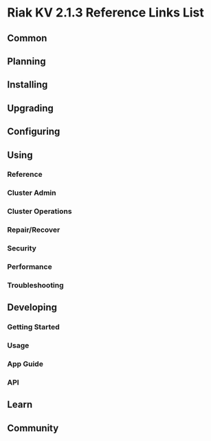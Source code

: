 
# Riak KV 2.1.3 Reference Links List

## Common

[downloads]: {{<baseurl>}}riak/kv/2.0.8/downloads/
[install index]: {{<baseurl>}}riak/kv/2.0.8/setup/installing
[upgrade index]: {{<baseurl>}}riak/kv/2.0.8/upgrading
[plan index]: {{<baseurl>}}riak/kv/2.0.8/planning
[config index]: {{<baseurl>}}riak/kv/2.1.3/using/configuring/
[config reference]: {{<baseurl>}}riak/kv/2.0.8/configuring/reference/
[manage index]: {{<baseurl>}}riak/kv/2.0.8/using/managing
[performance index]: {{<baseurl>}}riak/kv/2.0.8/using/performance
[glossary vnode]: {{<baseurl>}}riak/kv/2.0.8/learn/glossary/#vnode
[contact basho]: http://basho.com/contact/

## Planning

[plan index]: {{<baseurl>}}riak/kv/2.0.8/setup/planning
[plan start]: {{<baseurl>}}riak/kv/2.0.8/setup/planning/start
[plan backend]: {{<baseurl>}}riak/kv/2.0.8/setup/planning/backend
[plan backend bitcask]: {{<baseurl>}}riak/kv/2.0.8/setup/planning/backend/bitcask
[plan backend leveldb]: {{<baseurl>}}riak/kv/2.0.8/setup/planning/backend/leveldb
[plan backend memory]: {{<baseurl>}}riak/kv/2.0.8/setup/planning/backend/memory
[plan backend multi]: {{<baseurl>}}riak/kv/2.0.8/setup/planning/backend/multi
[plan cluster capacity]: {{<baseurl>}}riak/kv/2.0.8/setup/planning/cluster-capacity
[plan bitcask capacity]: {{<baseurl>}}riak/kv/2.0.8/setup/planning/bitcask-capacity-calc
[plan best practices]: {{<baseurl>}}riak/kv/2.0.8/setup/planning/best-practices
[plan future]: {{<baseurl>}}riak/kv/2.0.8/setup/planning/future

## Installing

[install index]: {{<baseurl>}}riak/kv/2.0.8/setup/installing
[install aws]: {{<baseurl>}}riak/kv/2.0.8/setup/installing/amazon-web-services
[install debian & ubuntu]: {{<baseurl>}}riak/kv/2.0.8/setup/installing/debian-ubuntu
[install freebsd]: {{<baseurl>}}riak/kv/2.0.8/setup/installing/freebsd
[install mac osx]: {{<baseurl>}}riak/kv/2.0.8/setup/installing/mac-osx
[install rhel & centos]: {{<baseurl>}}riak/kv/2.0.8/setup/installing/rhel-centos
[install smartos]: {{<baseurl>}}riak/kv/2.0.8/setup/installing/smartos
[install solaris]: {{<baseurl>}}riak/kv/2.0.8/setup/installing/solaris
[install suse]: {{<baseurl>}}riak/kv/2.0.8/setup/installing/suse
[install windows azure]: {{<baseurl>}}riak/kv/2.0.8/setup/installing/windows-azure

[install source index]: {{<baseurl>}}riak/kv/2.0.8/setup/installing/source
[install source erlang]: {{<baseurl>}}riak/kv/2.0.8/setup/installing/source/erlang
[install source jvm]: {{<baseurl>}}riak/kv/2.0.8/setup/installing/source/jvm

[install verify]: {{<baseurl>}}riak/kv/2.0.8/setup/installing/verify

## Upgrading

[upgrade index]: {{<baseurl>}}riak/kv/2.0.8/setup/upgrading
[upgrade checklist]: {{<baseurl>}}riak/kv/2.0.8/setup/upgrading/checklist
[upgrade version]: {{<baseurl>}}riak/kv/2.0.8/setup/upgrading/version
[upgrade cluster]: {{<baseurl>}}riak/kv/2.0.8/setup/upgrading/cluster
[upgrade mdc]: {{<baseurl>}}riak/kv/2.0.8/setup/upgrading/multi-datacenter
[upgrade downgrade]: {{<baseurl>}}riak/kv/2.0.8/setup/downgrade

## Configuring

[config index]: {{<baseurl>}}riak/kv/2.0.8/configuring
[config basic]: {{<baseurl>}}riak/kv/2.0.8/configuring/basic
[config backend]: {{<baseurl>}}riak/kv/2.0.8/configuring/backend
[config manage]: {{<baseurl>}}riak/kv/2.0.8/configuring/managing
[config reference]: {{<baseurl>}}riak/kv/2.0.8/configuring/reference/
[config strong consistency]: {{<baseurl>}}riak/kv/2.0.8/configuring/strong-consistency
[config load balance]: {{<baseurl>}}riak/kv/2.0.8/configuring/load-balancing-proxy
[config mapreduce]: {{<baseurl>}}riak/kv/2.0.8/configuring/mapreduce
[config search]: {{<baseurl>}}riak/kv/2.0.8/configuring/search/

[config v3 mdc]: {{<baseurl>}}riak/kv/2.0.8/configuring/v3-multi-datacenter
[config v3 nat]: {{<baseurl>}}riak/kv/2.0.8/configuring/v3-multi-datacenter/nat
[config v3 quickstart]: {{<baseurl>}}riak/kv/2.0.8/configuring/v3-multi-datacenter/quick-start
[config v3 ssl]: {{<baseurl>}}riak/kv/2.0.8/configuring/v3-multi-datacenter/ssl

[config v2 mdc]: {{<baseurl>}}riak/kv/2.0.8/configuring/v2-multi-datacenter
[config v2 nat]: {{<baseurl>}}riak/kv/2.0.8/configuring/v2-multi-datacenter/nat
[config v2 quickstart]: {{<baseurl>}}riak/kv/2.0.8/configuring/v2-multi-datacenter/quick-start
[config v2 ssl]: {{<baseurl>}}riak/kv/2.0.8/configuring/v2-multi-datacenter/ssl

## Using

[use index]: {{<baseurl>}}riak/kv/2.0.8/using/
[use admin commands]: {{<baseurl>}}riak/kv/2.0.8/using/cluster-admin-commands
[use running cluster]: {{<baseurl>}}riak/kv/2.0.8/using/running-a-cluster

### Reference

[use ref custom code]: {{<baseurl>}}riak/kv/2.0.8/using/reference/custom-code
[use ref handoff]: {{<baseurl>}}riak/kv/2.0.8/using/reference/handoff
[use ref monitoring]: {{<baseurl>}}riak/kv/2.0.8/using/reference/statistics-monitoring
[use ref search]: {{<baseurl>}}riak/kv/2.0.8/using/reference/search
[use ref 2i]: {{<baseurl>}}riak/kv/2.0.8/using/reference/secondary-indexes
[use ref snmp]: {{<baseurl>}}riak/kv/2.0.8/using/reference/snmp
[use ref strong consistency]: {{<baseurl>}}riak/kv/2.0.8/using/reference/strong-consistency
[use ref jmx]: {{<baseurl>}}riak/kv/2.0.8/using/reference/jmx
[use ref obj del]: {{<baseurl>}}riak/kv/2.0.8/using/reference/object-deletion/
[use ref v3 mdc]: {{<baseurl>}}riak/kv/2.0.8/using/reference/v3-multi-datacenter
[use ref v2 mdc]: {{<baseurl>}}riak/kv/2.0.8/using/reference/v2-multi-datacenter

### Cluster Admin

[use admin index]: {{<baseurl>}}riak/kv/2.0.8/using/admin/
[use admin commands]: {{<baseurl>}}riak/kv/2.0.8/using/admin/commands/
[use admin riak cli]: {{<baseurl>}}riak/kv/2.0.8/using/admin/riak-cli/
[use admin riak-admin]: {{<baseurl>}}riak/kv/2.0.8/using/admin/riak-admin/
[use admin riak control]: {{<baseurl>}}riak/kv/2.0.8/using/admin/riak-control/

### Cluster Operations

[cluster ops add remove node]: {{<baseurl>}}riak/kv/2.0.8/using/cluster-operations/adding-removing-nodes
[cluster ops inspect node]: {{<baseurl>}}riak/kv/2.0.8/using/cluster-operations/inspecting-node
[cluster ops change info]: {{<baseurl>}}riak/kv/2.0.8/using/cluster-operations/changing-cluster-info
[cluster ops load balance]: {{<baseurl>}}riak/kv/2.0.8/configuring/load-balancing-proxy
[cluster ops bucket types]: {{<baseurl>}}riak/kv/2.0.8/using/cluster-operations/bucket-types
[cluster ops handoff]: {{<baseurl>}}riak/kv/2.0.8/using/cluster-operations/handoff
[cluster ops log]: {{<baseurl>}}riak/kv/2.0.8/using/cluster-operations/logging
[cluster ops obj del]: {{<baseurl>}}riak/kv/2.0.8/using/reference/object-deletion
[cluster ops backup]: {{<baseurl>}}riak/kv/2.0.8/using/cluster-operations/backing-up
[cluster ops mdc]: {{<baseurl>}}riak/kv/2.0.8/using/cluster-operations/v3-multi-datacenter
[cluster ops strong consistency]: {{<baseurl>}}riak/kv/2.0.8/using/cluster-operations/strong-consistency
[cluster ops 2i]: {{<baseurl>}}riak/kv/2.0.8/using/reference/secondary-indexes
[cluster ops v3 mdc]: {{<baseurl>}}riak/kv/2.0.8/using/cluster-operations/v3-multi-datacenter
[cluster ops v2 mdc]: {{<baseurl>}}riak/kv/2.0.8/using/cluster-operations/v2-multi-datacenter

### Repair/Recover

[repair recover index]: {{<baseurl>}}riak/kv/2.0.8/using/repair-recovery
[repair recover index]: {{<baseurl>}}riak/kv/2.0.8/using/repair-recovery/failure-recovery/

### Security

[security index]: {{<baseurl>}}riak/kv/2.0.8/using/security/
[security basics]: {{<baseurl>}}riak/kv/2.0.8/using/security/basics
[security managing]: {{<baseurl>}}riak/kv/2.0.8/using/security/managing-sources/

### Performance

[perf index]: {{<baseurl>}}riak/kv/2.0.8/using/performance/
[perf benchmark]: {{<baseurl>}}riak/kv/2.0.8/using/performance/benchmarking
[perf open files]: {{<baseurl>}}riak/kv/2.0.8/using/performance/open-files-limit/
[perf erlang]: {{<baseurl>}}riak/kv/2.0.8/using/performance/erlang
[perf aws]: {{<baseurl>}}riak/kv/2.0.8/using/performance/amazon-web-services
[perf latency checklist]: {{<baseurl>}}riak/kv/2.0.8/using/performance/latency-reduction

### Troubleshooting

[troubleshoot http]: {{<baseurl>}}riak/kv/2.0.8/using/troubleshooting/http-204

## Developing

[dev index]: {{<baseurl>}}riak/kv/2.0.8/developing
[dev client libraries]: {{<baseurl>}}riak/kv/2.0.8/developing/client-libraries
[dev data model]: {{<baseurl>}}riak/kv/2.0.8/developing/data-modeling
[dev data types]: {{<baseurl>}}riak/kv/2.0.8/developing/data-types
[dev kv model]: {{<baseurl>}}riak/kv/2.0.8/developing/key-value-modeling

### Getting Started

[getting started]: {{<baseurl>}}riak/kv/2.0.8/developing/getting-started
[getting started java]: {{<baseurl>}}riak/kv/2.0.8/developing/getting-started/java
[getting started ruby]: {{<baseurl>}}riak/kv/2.0.8/developing/getting-started/ruby
[getting started python]: {{<baseurl>}}riak/kv/2.0.8/developing/getting-started/python
[getting started php]: {{<baseurl>}}riak/kv/2.0.8/developing/getting-started/php
[getting started csharp]: {{<baseurl>}}riak/kv/2.0.8/developing/getting-started/csharp
[getting started nodejs]: {{<baseurl>}}riak/kv/2.0.8/developing/getting-started/nodejs
[getting started erlang]: {{<baseurl>}}riak/kv/2.0.8/developing/getting-started/erlang
[getting started golang]: {{<baseurl>}}riak/kv/2.0.8/developing/getting-started/golang

[obj model java]: {{<baseurl>}}riak/kv/2.0.8/developing/getting-started/java/object-modeling
[obj model ruby]: {{<baseurl>}}riak/kv/2.0.8/developing/getting-started/ruby/object-modeling
[obj model python]: {{<baseurl>}}riak/kv/2.0.8/developing/getting-started/python/object-modeling
[obj model csharp]: {{<baseurl>}}riak/kv/2.0.8/developing/getting-started/csharp/object-modeling
[obj model nodejs]: {{<baseurl>}}riak/kv/2.0.8/developing/getting-started/nodejs/object-modeling
[obj model erlang]: {{<baseurl>}}riak/kv/2.0.8/developing/getting-started/erlang/object-modeling
[obj model golang]: {{<baseurl>}}riak/kv/2.0.8/developing/getting-started/golang/object-modeling

### Usage

[usage index]: {{<baseurl>}}riak/kv/2.0.8/developing/usage
[usage bucket types]: {{<baseurl>}}riak/kv/2.0.8/developing/usage/bucket-types
[usage commit hooks]: {{<baseurl>}}riak/kv/2.0.8/developing/usage/commit-hooks
[usage conflict resolution]: {{<baseurl>}}riak/kv/2.0.8/developing/usage/conflict-resolution
[usage content types]: {{<baseurl>}}riak/kv/2.0.8/developing/usage/content-types
[usage create objects]: {{<baseurl>}}riak/kv/2.0.8/developing/usage/creating-objects
[usage custom extractors]: {{<baseurl>}}riak/kv/2.0.8/developing/usage/custom-extractors
[usage delete objects]: {{<baseurl>}}riak/kv/2.0.8/developing/usage/deleting-objects
[usage mapreduce]: {{<baseurl>}}riak/kv/2.0.8/developing/usage/mapreduce
[usage search]: {{<baseurl>}}riak/kv/2.0.8/developing/usage/search
[usage search schema]: {{<baseurl>}}riak/kv/2.0.8/developing/usage/search-schemas
[usage search data types]: {{<baseurl>}}riak/kv/2.0.8/developing/usage/searching-data-types
[usage 2i]: {{<baseurl>}}riak/kv/2.0.8/developing/usage/secondary-indexes
[usage update objects]: {{<baseurl>}}riak/kv/2.0.8/developing/usage/updating-objects

### App Guide

[apps mapreduce]: {{<baseurl>}}riak/kv/2.0.8/developing/app-guide/advanced-mapreduce
[apps replication properties]: {{<baseurl>}}riak/kv/2.0.8/developing/app-guide/replication-properties
[apps strong consistency]: {{<baseurl>}}riak/kv/2.0.8/developing/app-guide/strong-consistency

### API

[dev api backend]: {{<baseurl>}}riak/kv/2.0.8/developing/api/backend
[dev api http]: {{<baseurl>}}riak/kv/2.0.8/developing/api/http
[dev api http status]: {{<baseurl>}}riak/kv/2.0.8/developing/api/http/status
[dev api pbc]: {{<baseurl>}}riak/kv/2.0.8/developing/api/protocol-buffers/

## Learn

[learn new nosql]: {{<baseurl>}}riak/kv/learn/new-to-nosql
[learn use cases]: {{<baseurl>}}riak/kv/learn/use-cases
[learn why riak]: {{<baseurl>}}riak/kv/learn/why-riak-kv

[glossary]: {{<baseurl>}}riak/kv/2.0.8/learn/glossary/
[glossary aae]: {{<baseurl>}}riak/kv/2.0.8/learn/glossary/#active-anti-entropy-aae
[glossary read rep]: {{<baseurl>}}riak/kv/2.0.8/learn/glossary/#read-repair
[glossary vnode]: {{<baseurl>}}riak/kv/2.0.8/learn/glossary/#vnode

[concept aae]: {{<baseurl>}}riak/kv/2.0.8/learn/concepts/active-anti-entropy/
[concept buckets]: {{<baseurl>}}riak/kv/2.0.8/learn/concepts/buckets
[concept cap neg]: {{<baseurl>}}riak/kv/2.0.8/learn/concepts/capability-negotiation
[concept causal context]: {{<baseurl>}}riak/kv/2.0.8/learn/concepts/causal-context
[concept clusters]: {{<baseurl>}}riak/kv/2.0.8/learn/concepts/clusters/
[concept crdts]: {{<baseurl>}}riak/kv/2.0.8/learn/concepts/crdts
[concept eventual consistency]: {{<baseurl>}}riak/kv/2.0.8/learn/concepts/eventual-consistency
[concept keys objects]: {{<baseurl>}}riak/kv/2.0.8/learn/concepts/keys-and-objects
[concept replication]: {{<baseurl>}}riak/kv/2.0.8/learn/concepts/replication
[concept strong consistency]: {{<baseurl>}}riak/kv/2.0.8/using/reference/strong-consistency
[concept vnodes]: {{<baseurl>}}riak/kv/2.0.8/learn/concepts/vnodes

## Community

[community]: {{<baseurl>}}community
[community projects]: {{<baseurl>}}community/projects
[reporting bugs]: {{<baseurl>}}community/reporting-bugs
[taishi]: {{<baseurl>}}community/taishi

